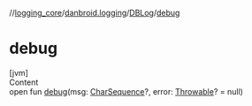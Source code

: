 //[logging_core](../../../index.md)/[danbroid.logging](../index.md)/[DBLog](index.md)/[debug](debug.md)



# debug  
[jvm]  
Content  
open fun [debug](debug.md)(msg: [CharSequence](https://kotlinlang.org/api/latest/jvm/stdlib/kotlin/-char-sequence/index.html)?, error: [Throwable](https://kotlinlang.org/api/latest/jvm/stdlib/kotlin/-throwable/index.html)? = null)  



